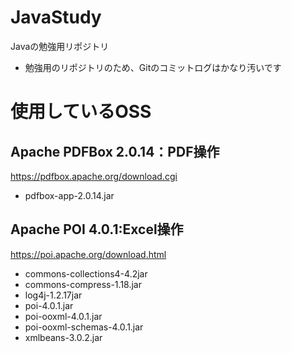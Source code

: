 # JavaStudy
Javaの勉強用リポジトリ
* 勉強用のリポジトリのため、Gitのコミットログはかなり汚いです



# 使用しているOSS
## Apache PDFBox 2.0.14：PDF操作
https://pdfbox.apache.org/download.cgi

* pdfbox-app-2.0.14.jar


## Apache POI 4.0.1:Excel操作
https://poi.apache.org/download.html

* commons-collections4-4.2jar
* commons-compress-1.18.jar
* log4j-1.2.17jar
* poi-4.0.1.jar
* poi-ooxml-4.0.1.jar
* poi-ooxml-schemas-4.0.1.jar
* xmlbeans-3.0.2.jar


